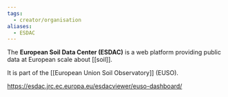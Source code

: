 ```yaml
---
tags:
  - creator/organisation
aliases:
  - ESDAC
---
```

The **European Soil Data Center (ESDAC)** is a web platform providing public data at European scale about [[soil]]. 

It is part of the [[European Union Soil Observatory]] (EUSO).

https://esdac.jrc.ec.europa.eu/esdacviewer/euso-dashboard/